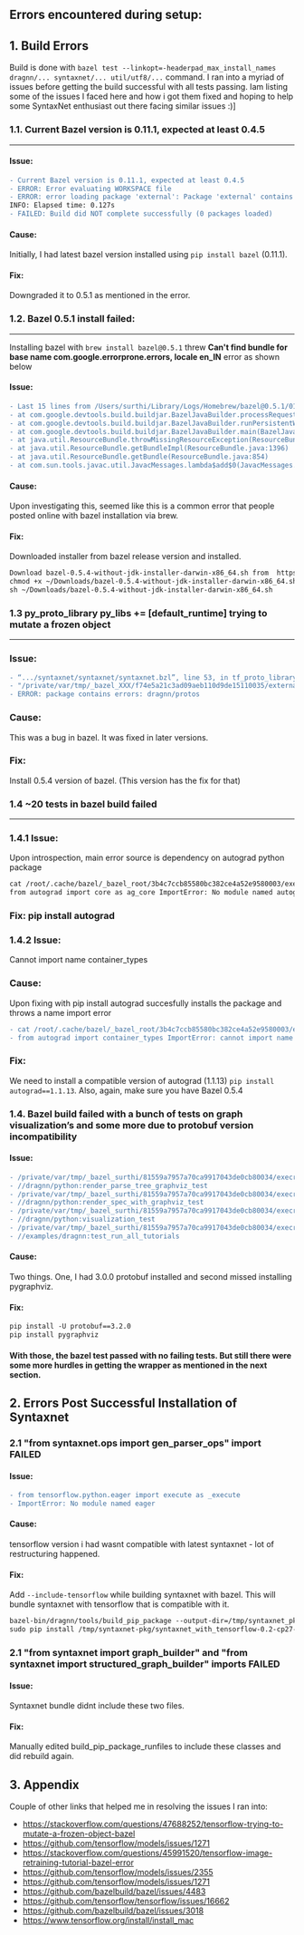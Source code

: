 ## Errors encountered during setup:	
	
## 1. Build Errors
Build is done with `bazel test --linkopt=-headerpad_max_install_names dragnn/... syntaxnet/... util/utf8/...` command.
I ran into a myriad of issues before getting the build successful with all tests passing.
Iam listing some of the issues I faced here and how i got them fixed and hoping to help some SyntaxNet enthusiast out there facing similar issues :)]

### 1.1. Current Bazel version is 0.11.1, expected at least 0.4.5
<hr/>

#### Issue:
```diff
- Current Bazel version is 0.11.1, expected at least 0.4.5
- ERROR: Error evaluating WORKSPACE file
- ERROR: error loading package 'external': Package 'external' contains errors
INFO: Elapsed time: 0.127s
- FAILED: Build did NOT complete successfully (0 packages loaded)
```
#### Cause: 
Initially, I had latest bazel version installed using `pip install bazel` (0.11.1).
#### Fix: 
Downgraded it to 0.5.1 as mentioned in the error.

### 1.2. Bazel 0.5.1 install failed: 
<hr/>

Installing bazel with `brew install bazel@0.5.1` threw **Can't find bundle for base name com.google.errorprone.errors, locale en_IN** error as shown below
#### Issue:
```diff
- Last 15 lines from /Users/surthi/Library/Logs/Homebrew/bazel@0.5.1/01.compile.sh:
- at com.google.devtools.build.buildjar.BazelJavaBuilder.processRequest(BazelJavaBuilder.java:89)
- at com.google.devtools.build.buildjar.BazelJavaBuilder.runPersistentWorker(BazelJavaBuilder.java:66)
- at com.google.devtools.build.buildjar.BazelJavaBuilder.main(BazelJavaBuilder.java:44) Caused by: - - - java.util.MissingResourceException: Can't find bundle for base name com.google.errorprone.errors, locale en_IN
- at java.util.ResourceBundle.throwMissingResourceException(ResourceBundle.java:1573)
- at java.util.ResourceBundle.getBundleImpl(ResourceBundle.java:1396)
- at java.util.ResourceBundle.getBundle(ResourceBundle.java:854)
- at com.sun.tools.javac.util.JavacMessages.lambda$add$0(JavacMessages.java:106)
```
#### Cause: 
Upon investigating this, seemed like this is a common error that people posted online with bazel installation via brew.
#### Fix: 
Downloaded installer from bazel release version and installed.
```markdown
Download bazel-0.5.4-without-jdk-installer-darwin-x86_64.sh from  https://github.com/bazelbuild/bazel/releases 
chmod +x ~/Downloads/bazel-0.5.4-without-jdk-installer-darwin-x86_64.sh
sh ~/Downloads/bazel-0.5.4-without-jdk-installer-darwin-x86_64.sh
```

### 1.3 py_proto_library py_libs += [default_runtime] trying to mutate a frozen object
<hr/>

### Issue:
```diff
- “.../syntaxnet/syntaxnet/syntaxnet.bzl”, line 53, in tf_proto_library_py py_proto_library(name = name, srcs = srcs, srcs_versi...", <5 more arguments>) File 
- "/private/var/tmp/_bazel_XXX/f74e5a21c3ad09aeb110d9de15110035/external/protobuf_archive/protobuf.bzl", line 374, in py_proto_library py_libs += [default_runtime] trying to mutate a frozen object 
- ERROR: package contains errors: dragnn/protos
```
### Cause: 
This was a bug in bazel. It was fixed in later versions.
### Fix: 
Install 0.5.4 version of bazel. (This version has the fix for that)

### 1.4 ~20 tests in bazel build failed
<hr/>

### 1.4.1 Issue: 
Upon introspection, main error source is dependency on autograd python package
```markdown
cat /root/.cache/bazel/_bazel_root/3b4c7ccb85580bc382ce4a52e9580003/execroot/__main__/bazel-out/local-opt/testlogs/syntaxnet/util/resources_test/test.log
from autograd import core as ag_core ImportError: No module named autograd
```
### Fix: pip install autograd

### 1.4.2 Issue: 
Cannot import name container_types
### Cause: 
Upon fixing with pip install autograd succesfully installs the package and throws a name import error
```diff
- cat /root/.cache/bazel/_bazel_root/3b4c7ccb85580bc382ce4a52e9580003/execroot/__main__/bazel-out/local-opt/testlogs/syntaxnet/util/resources_test/test.log
- from autograd import container_types ImportError: cannot import name container_types
```
### Fix: 
We need to install a compatible version of autograd (1.1.13)
`pip install autograd==1.1.13`. Also, again, make sure you have Bazel 0.5.4

### 1.4. Bazel build failed with a bunch of tests on graph visualization’s and some more due to protobuf version incompatibility

#### Issue:
```diff
- /private/var/tmp/_bazel_surthi/81559a7957a70ca9917043de0cb80034/execroot/__main__/bazel-out/local-opt/testlogs/dragnn/python/graph_builder_test/test.log
- //dragnn/python:render_parse_tree_graphviz_test                          FAILED in 7.2s
- /private/var/tmp/_bazel_surthi/81559a7957a70ca9917043de0cb80034/execroot/__main__/bazel-out/local-opt/testlogs/dragnn/python/render_parse_tree_graphviz_test/test.log
- //dragnn/python:render_spec_with_graphviz_test                           FAILED in 7.3s
- /private/var/tmp/_bazel_surthi/81559a7957a70ca9917043de0cb80034/execroot/__main__/bazel-out/local-opt/testlogs/dragnn/python/render_spec_with_graphviz_test/test.log
- //dragnn/python:visualization_test                                       FAILED in 2.1s
- /private/var/tmp/_bazel_surthi/81559a7957a70ca9917043de0cb80034/execroot/__main__/bazel-out/local-opt/testlogs/dragnn/python/visualization_test/test.log
- //examples/dragnn:test_run_all_tutorials                                 FAILED in 7.9s
```
#### Cause: 
Two things. One, I had 3.0.0 protobuf installed and second missed installing pygraphviz.
#### Fix:
```markdown
pip install -U protobuf==3.2.0
pip install pygraphviz
```
#### With those, the bazel test passed with no failing tests. But still there were some more hurdles in getting the wrapper as mentioned in the next section.

## 2. Errors Post Successful Installation of Syntaxnet

### 2.1 "from syntaxnet.ops import gen_parser_ops" import FAILED
#### Issue:
```diff
- from tensorflow.python.eager import execute as _execute
- ImportError: No module named eager
```
#### Cause: 
tensorflow version i had wasnt compatible with latest syntaxnet - lot of restructuring happened.

#### Fix:
Add `--include-tensorflow` while building syntaxnet with bazel. This will bundle syntaxnet with tensorflow that is compatible with it.
```markdown
bazel-bin/dragnn/tools/build_pip_package --output-dir=/tmp/syntaxnet_pkg **-—include-tensorflow**
sudo pip install /tmp/syntaxnet-pkg/syntaxnet_with_tensorflow-0.2-cp27-cp27m-macosx_10_6_intel.whl
```
### 2.1 "from syntaxnet import graph_builder" and "from syntaxnet import structured_graph_builder" imports FAILED
#### Issue:
Syntaxnet bundle didnt include these two files.
#### Fix:
Manually edited build_pip_package_runfiles to include these classes and did rebuild again.

## 3. Appendix
Couple of other links that helped me in resolving the issues I ran into:
- https://stackoverflow.com/questions/47688252/tensorflow-trying-to-mutate-a-frozen-object-bazel
- https://github.com/tensorflow/models/issues/1271
- https://stackoverflow.com/questions/45991520/tensorflow-image-retraining-tutorial-bazel-error
- https://github.com/tensorflow/models/issues/2355
- https://github.com/tensorflow/models/issues/1271
- https://github.com/bazelbuild/bazel/issues/4483
- https://github.com/tensorflow/tensorflow/issues/16662
- https://github.com/bazelbuild/bazel/issues/3018
- https://www.tensorflow.org/install/install_mac
